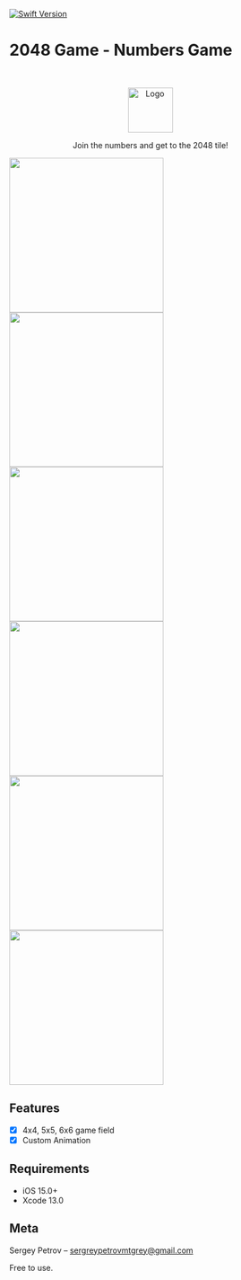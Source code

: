 [![Swift Version][swift-image]][swift-url]

# 2048 Game - Numbers Game
<br />
<p align="center">
  <a href="https://github.com/Mutagrey/2048Game/blob/main/Icon.jpeg">
    <img src="Icon.jpeg" alt="Logo" width="80" height="80">
  </a>
  <p align="center">
        Join the numbers and get to the 2048 tile!
  </p>
</p>

<p align="row">
<img src= "https://github.com/Mutagrey/2048Game/blob/main/screen1.png" width="275" >
<img src= "https://github.com/Mutagrey/2048Game/blob/main/screen2.png" width="275" >
<img src= "https://github.com/Mutagrey/2048Game/blob/main/screen3.png" width="275" >
<img src= "https://github.com/Mutagrey/2048Game/blob/main/screen4.png" width="275" >
<img src= "https://github.com/Mutagrey/2048Game/blob/main/screen5.png" width="275" >
<img src= "https://github.com/Mutagrey/2048Game/blob/main/screen6.png" width="275" >
</p>

## Features

- [x] 4x4, 5x5, 6x6 game field
- [x] Custom Animation

## Requirements

- iOS 15.0+
- Xcode 13.0

## Meta

Sergey Petrov  – sergreypetrovmtgrey@gmail.com

Free to use.

[swift-image]:https://img.shields.io/badge/swift-5.7-orange.svg
[swift-url]: https://swift.org/
